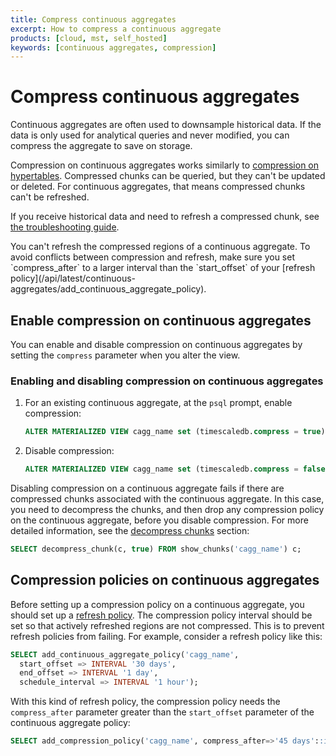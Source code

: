 ```yaml
---
title: Compress continuous aggregates
excerpt: How to compress a continuous aggregate
products: [cloud, mst, self_hosted]
keywords: [continuous aggregates, compression]
---
```


# Compress continuous aggregates

Continuous aggregates are often used to downsample historical data. If the data
is only used for analytical queries and never modified, you can compress the
aggregate to save on storage.

Compression on continuous aggregates works similarly to
[compression on hypertables][compression]. Compressed chunks can be queried, but
they can't be updated or deleted. For continuous aggregates, that means
compressed chunks can't be refreshed.

If you receive historical data and need to refresh a compressed chunk, see
[the troubleshooting guide][troubleshooting].

<Highlight type="warning">
You can't refresh the compressed regions of a continuous aggregate. To avoid
conflicts between compression and refresh, make sure you set `compress_after`
to a larger interval than the `start_offset` of your
[refresh policy](/api/latest/continuous-aggregates/add_continuous_aggregate_policy).
</Highlight>

## Enable compression on continuous aggregates

You can enable and disable compression on continuous aggregates by setting the
`compress` parameter when you alter the view.

<Procedure>

### Enabling and disabling compression on continuous aggregates

1.  For an existing continuous aggregate, at the `psql` prompt, enable
    compression:

    ```sql
    ALTER MATERIALIZED VIEW cagg_name set (timescaledb.compress = true);
    ```

1.  Disable compression:

    ```sql
    ALTER MATERIALIZED VIEW cagg_name set (timescaledb.compress = false);
    ```

</Procedure>

Disabling compression on a continuous aggregate fails if there are compressed
chunks associated with the continuous aggregate. In this case, you need to
decompress the chunks, and then drop any compression policy on the continuous
aggregate, before you disable compression. For more detailed information, see
the [decompress chunks][decompress-chunks] section:

```sql
SELECT decompress_chunk(c, true) FROM show_chunks('cagg_name') c;
```

## Compression policies on continuous aggregates

Before setting up a compression policy on a continuous aggregate, you should set
up a [refresh policy][refresh-policy]. The compression policy interval should be
set so that actively refreshed regions are not compressed. This is to prevent
refresh policies from failing. For example, consider a refresh policy like this:

```sql
SELECT add_continuous_aggregate_policy('cagg_name',
  start_offset => INTERVAL '30 days',
  end_offset => INTERVAL '1 day',
  schedule_interval => INTERVAL '1 hour');
```

With this kind of refresh policy, the compression policy needs the
`compress_after` parameter greater than the `start_offset` parameter of the
continuous aggregate policy:

```sql
SELECT add_compression_policy('cagg_name', compress_after=>'45 days'::interval);
```

[compression]: /use-timescale/:currentVersion:/compression/
[decompress-chunks]:  /use-timescale/:currentVersion:/compression/decompress-chunks
[refresh-policy]: /use-timescale/:currentVersion:/continuous-aggregates/refresh-policies
[troubleshooting]: /use-timescale/:currentVersion:/continuous-aggregates/troubleshooting/#cannot-refresh-compressed-chunks-of-a-continuous-aggregate
